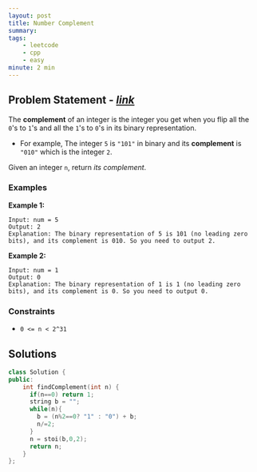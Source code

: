 ```yaml
---
layout: post
title: Number Complement
summary:
tags:
    - leetcode
    - cpp
    - easy
minute: 2 min
---
```


## Problem Statement - [*link*](https://leetcode.com/problems/number-complement)  

The **complement** of an integer is the integer you get when you flip all the `0`'s to `1`'s and all the `1`'s to `0`'s in its binary representation.

+ For example, The integer `5` is `"101"` in binary and its **complement** is `"010"` which is the integer `2`.

Given an integer `n`, return *its complement*.

### Examples

**Example 1:**   
```
Input: num = 5
Output: 2
Explanation: The binary representation of 5 is 101 (no leading zero bits), and its complement is 010. So you need to output 2.
```

**Example 2:**    
```
Input: num = 1
Output: 0
Explanation: The binary representation of 1 is 1 (no leading zero bits), and its complement is 0. So you need to output 0.
```

### Constraints
+ `0 <= n < 2^31`

## Solutions

```cpp
class Solution {
public:
    int findComplement(int n) {
      if(n==0) return 1;
      string b = "";
      while(n){
        b = (n%2==0? "1" : "0") + b;
        n/=2;
      }
      n = stoi(b,0,2);
      return n;
    }
};
```

